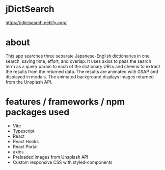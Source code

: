 # jDictSearch
https://jdictsearch.netlify.app/

# about
This app searches three separate Japanese-English dictionaries in one search, saving time, effort, and overlap. It uses axios to pass the search term as a query param to each of the dictionary URLs and cheerio to extract the results from the returned data. The results are animated with GSAP and displayed in modals. The animated background displays images returned from the Unsplash API.

# features / frameworks / npm packages used
* Vite
* Typescript
* React
* React Hooks
* React Portal
* axios
* Preloaded images from Unsplash API 
* Custom responsive CSS with styled-components
